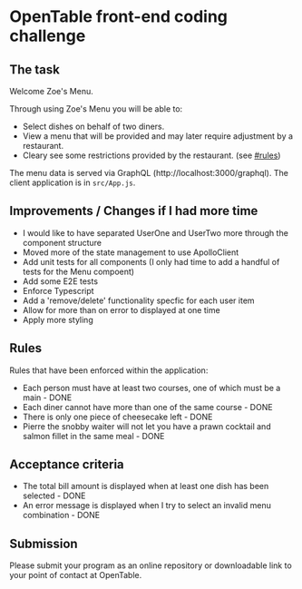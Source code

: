 # OpenTable front-end coding challenge

## The task

Welcome Zoe's Menu.

Through using Zoe's Menu you will be able to:

-   Select dishes on behalf of two diners.
-   View a menu that will be provided and may later require adjustment by a restaurant.
-   Cleary see some restrictions provided by the restaurant. (see [#rules](#rules))

The menu data is served via GraphQL (http://localhost:3000/graphql). The client application is in `src/App.js`.

## Improvements / Changes if I had more time

- I would like to have separated UserOne and UserTwo more through the component structure
- Moved more of the state management to use ApolloClient
- Add unit tests for all components (I only had time to add a handful of tests for the Menu compoent)
- Add some E2E tests
- Enforce Typescript
- Add a 'remove/delete' functionality specfic for each user item
- Allow for more than on error to displayed at one time
- Apply more styling
## Rules

Rules that have been enforced within the application:

-   Each person must have at least two courses, one of which must be a main - DONE
-   Each diner cannot have more than one of the same course - DONE
-   There is only one piece of cheesecake left - DONE
-   Pierre the snobby waiter will not let you have a prawn cocktail and salmon fillet in the same meal - DONE

## Acceptance criteria

-   The total bill amount is displayed when at least one dish has been selected - DONE
-   An error message is displayed when I try to select an invalid menu combination - DONE

## Submission

Please submit your program as an online repository or downloadable link to your point of contact at OpenTable.
